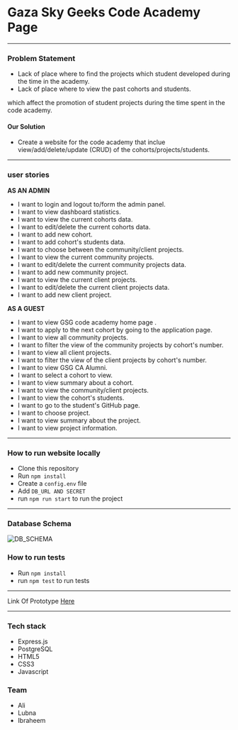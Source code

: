 # Gaza Sky Geeks Code Academy Page

 ---------------------------
### Problem Statement

* Lack of place where to find the projects which student developed during the time in the academy.
* Lack of place where to view the past cohorts and students.

which affect the promotion of student projects during the time spent in the code academy.

#### Our Solution 

* Create a website for the code academy that inclue view/add/delete/update (CRUD) of the cohorts/projects/students.

 ---------------------------
 
 ### user stories
 **AS AN ADMIN**

* I want to login and logout to/form the admin panel.
* I want to view dashboard statistics. 
* I want to view the current cohorts data. 
* I want to edit/delete the current cohorts data.
* I want to add new cohort.
* I want to add cohort's students data.
* I want to choose between the community/client projects.
* I want to view the current community projects.
* I want to edit/delete the current community projects data.
* I want to add new community project.
* I want to view the current client projects.
* I want to edit/delete the current client projects data.
* I want to add new client project.


**AS A GUEST**

* I want to view GSG code academy home page .
* I want to apply to the next cohort by going to the application page.
* I want to view all community projects.
* I want to filter the view of the community projects by cohort's number.
* I want to view all client projects.
* I want to filter the view of the client projects by cohort's number.
* I want to view GSG CA Alumni.
* I want to select a cohort to view.
* I want to view summary about a cohort.
* I want to view the community/client projects.
* I want to view the cohort's students.
* I want to go to the student's GitHub page.
* I want to choose project.
* I want to view summary about the project.
* I want to view project information.

 --------------------------- 
 
### How to run website locally 
- Clone this repository
- Run ```npm install```
- Create a ```config.env``` file
- Add ```DB_URL AND SECRET``` 
- run ```npm run start``` to run the project

 ---------------------------
 
 ### Database Schema
 ![DB_SCHEMA](https://files.gitter.im/ela-team/ela-team/5ndh/Screenshot-from-2018-09-09-16-24-33.png)


### How to run tests
- Run ```npm install```
- run ```npm test``` to run tests

 ---------------------------
Link Of Prototype [Here ](https://www.figma.com/file/rS4dot3Dg3UnI4gJW6PS7o/GSG-Cohorts-%26-Projects?node-id=0%3A1)

 ---------------------------
### Tech stack
- Express.js
- PostgreSQL
- HTML5
- CSS3
- Javascript

### Team
- Ali
- Lubna
- Ibraheem
